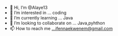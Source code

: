 - 👋 Hi, I’m @Alaye13
- 👀 I’m interested in ... coding
- 🌱 I’m currently learning ... Java
- 💞️ I’m looking to collaborate on ... Java,pyhthon
- 📫 How to reach me ...ifennaekwenem@gmail.com

<!---
Alaye13/Alaye13 is a ✨ special ✨ repository because its `README.md` (this file) appears on your GitHub profile.
You can click the Preview link to take a look at your changes.
--->
